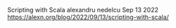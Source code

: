 Scripting with Scala
alexandru nedelcu
Sep 13 2022
https://alexn.org/blog/2022/09/13/scripting-with-scala/